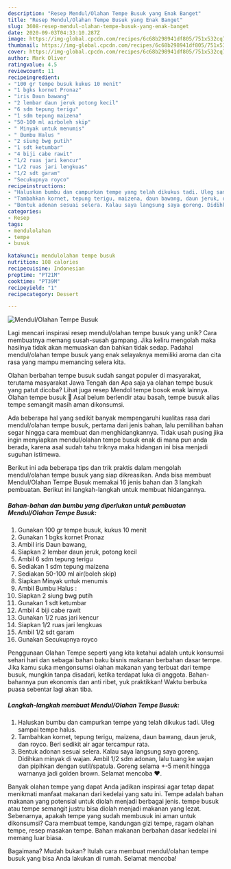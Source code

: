 ```yaml
---
description: "Resep Mendul/Olahan Tempe Busuk yang Enak Banget"
title: "Resep Mendul/Olahan Tempe Busuk yang Enak Banget"
slug: 3608-resep-mendul-olahan-tempe-busuk-yang-enak-banget
date: 2020-09-03T04:33:10.287Z
image: https://img-global.cpcdn.com/recipes/6c68b298941df805/751x532cq70/mendulolahan-tempe-busuk-foto-resep-utama.jpg
thumbnail: https://img-global.cpcdn.com/recipes/6c68b298941df805/751x532cq70/mendulolahan-tempe-busuk-foto-resep-utama.jpg
cover: https://img-global.cpcdn.com/recipes/6c68b298941df805/751x532cq70/mendulolahan-tempe-busuk-foto-resep-utama.jpg
author: Mark Oliver
ratingvalue: 4.5
reviewcount: 11
recipeingredient:
- "100 gr tempe busuk kukus 10 menit"
- "1 bgks kornet Pronaz"
- "iris Daun bawang"
- "2 lembar daun jeruk potong kecil"
- "6 sdm tepung terigu"
- "1 sdm tepung maizena"
- "50-100 ml airboleh skip"
- " Minyak untuk menumis"
- " Bumbu Halus "
- "2 siung bwg putih"
- "1 sdt ketumbar"
- "4 biji cabe rawit"
- "1/2 ruas jari kencur"
- "1/2 ruas jari lengkuas"
- "1/2 sdt garam"
- "Secukupnya royco"
recipeinstructions:
- "Haluskan bumbu dan campurkan tempe yang telah dikukus tadi. Uleg sampai tempe halus."
- "Tambahkan kornet, tepung terigu, maizena, daun bawang, daun jeruk, dan royco. Beri sedikit air agar tercampur rata."
- "Bentuk adonan sesuai selera. Kalau saya langsung saya goreng. Didihkan minyak di wajan. Ambil 1/2 sdm adonan, lalu tuang ke wajan dan pipihkan dengan sutil/spatula. Goreng selama +-5 menit hingga warnanya jadi golden brown. Selamat mencoba ♥️."
categories:
- Resep
tags:
- mendulolahan
- tempe
- busuk

katakunci: mendulolahan tempe busuk 
nutrition: 108 calories
recipecuisine: Indonesian
preptime: "PT21M"
cooktime: "PT39M"
recipeyield: "1"
recipecategory: Dessert

---
```



![Mendul/Olahan Tempe Busuk](https://img-global.cpcdn.com/recipes/6c68b298941df805/751x532cq70/mendulolahan-tempe-busuk-foto-resep-utama.jpg)

Lagi mencari inspirasi resep mendul/olahan tempe busuk yang unik? Cara membuatnya memang susah-susah gampang. Jika keliru mengolah maka hasilnya tidak akan memuaskan dan bahkan tidak sedap. Padahal mendul/olahan tempe busuk yang enak selayaknya memiliki aroma dan cita rasa yang mampu memancing selera kita.

Olahan berbahan tempe busuk sudah sangat populer di masyarakat, terutama masyarakat Jawa Tengah dan Apa saja ya olahan tempe busuk yang patut dicoba? Lihat juga resep Mendol tempe bosok enak lainnya. Olahan tempe busuk 🍳 Asal belum berlendir atau basah, tempe busuk alias tempe semangit masih aman dikonsumsi.

Ada beberapa hal yang sedikit banyak mempengaruhi kualitas rasa dari mendul/olahan tempe busuk, pertama dari jenis bahan, lalu pemilihan bahan segar hingga cara membuat dan menghidangkannya. Tidak usah pusing jika ingin menyiapkan mendul/olahan tempe busuk enak di mana pun anda berada, karena asal sudah tahu triknya maka hidangan ini bisa menjadi suguhan istimewa.


Berikut ini ada beberapa tips dan trik praktis dalam mengolah mendul/olahan tempe busuk yang siap dikreasikan. Anda bisa membuat Mendul/Olahan Tempe Busuk memakai 16 jenis bahan dan 3 langkah pembuatan. Berikut ini langkah-langkah untuk membuat hidangannya.

<!--inarticleads1-->

##### Bahan-bahan dan bumbu yang diperlukan untuk pembuatan Mendul/Olahan Tempe Busuk:

1. Gunakan 100 gr tempe busuk, kukus 10 menit
1. Gunakan 1 bgks kornet Pronaz
1. Ambil iris Daun bawang,
1. Siapkan 2 lembar daun jeruk, potong kecil
1. Ambil 6 sdm tepung terigu
1. Sediakan 1 sdm tepung maizena
1. Sediakan 50-100 ml air(boleh skip)
1. Siapkan  Minyak untuk menumis
1. Ambil  Bumbu Halus :
1. Siapkan 2 siung bwg putih
1. Gunakan 1 sdt ketumbar
1. Ambil 4 biji cabe rawit
1. Gunakan 1/2 ruas jari kencur
1. Siapkan 1/2 ruas jari lengkuas
1. Ambil 1/2 sdt garam
1. Gunakan Secukupnya royco


Penggunaan Olahan Tempe seperti yang kita ketahui adalah untuk konsumsi sehari hari dan sebagai bahan baku bisnis makanan berbahan dasar tempe. Jika kamu suka mengonsumsi olahan makanan yang terbuat dari tempe busuk, mungkin tanpa disadari, ketika terdapat luka di anggota. Bahan- bahannya pun ekonomis dan anti ribet, yuk praktikkan! Waktu berbuka puasa sebentar lagi akan tiba. 

<!--inarticleads2-->

##### Langkah-langkah membuat Mendul/Olahan Tempe Busuk:

1. Haluskan bumbu dan campurkan tempe yang telah dikukus tadi. Uleg sampai tempe halus.
1. Tambahkan kornet, tepung terigu, maizena, daun bawang, daun jeruk, dan royco. Beri sedikit air agar tercampur rata.
1. Bentuk adonan sesuai selera. Kalau saya langsung saya goreng. Didihkan minyak di wajan. Ambil 1/2 sdm adonan, lalu tuang ke wajan dan pipihkan dengan sutil/spatula. Goreng selama +-5 menit hingga warnanya jadi golden brown. Selamat mencoba ♥️.


Banyak olahan tempe yang dapat Anda jadikan inspirasi agar tetap dapat menikmati manfaat makanan dari kedelai yang satu ini. Tempe adalah bahan makanan yang potensial untuk diolah menjadi berbagai jenis. tempe busuk atau tempe semangit justru bisa diolah menjadi makanan yang lezat. Sebenarnya, apakah tempe yang sudah membusuk ini aman untuk dikonsumsi? Cara membuat tempe, kandungan gizi tempe, ragam olahan tempe, resep masakan tempe. Bahan makanan berbahan dasar kedelai ini memang luar biasa. 

Bagaimana? Mudah bukan? Itulah cara membuat mendul/olahan tempe busuk yang bisa Anda lakukan di rumah. Selamat mencoba!

